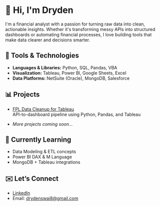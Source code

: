 # 👋 Hi, I'm Dryden

I'm a financial analyst with a passion for turning raw data into clean, actionable insights. Whether it's transforming messy APIs into structured dashboards or automating financial processes, I love building tools that make data clearer and decisions smarter.

## 🧰 Tools & Technologies
- **Languages & Libraries:** Python, SQL, Pandas, VBA
- **Visualization:** Tableau, Power BI, Google Sheets, Excel
- **Data Platforms:** NetSuite (Oracle), MongoDB, Salesforce

## 📊 Projects
- [FPL Data Cleanup for Tableau](https://github.com/yourusername/fpl-data-cleanup-tableau)  
  API-to-dashboard pipeline using Python, Pandas, and Tableau

- *More projects coming soon...*

## 🚀 Currently Learning
- Data Modeling & ETL concepts  
- Power BI DAX & M Language  
- MongoDB + Tableau integrations

## ✉️ Let’s Connect
- [LinkedIn](https://www.linkedin.com/in/drydenrs2798/)  
- Email: drydenswai8@gmail.com
